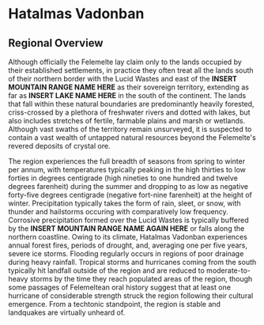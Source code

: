 # Hatalmas Vadonban
## Regional Overview
Although officially the Felemelte lay claim only to the lands occupied by their established settlements, in practice they often treat all the lands south of their northern border with the Lucid Wastes and east of the __INSERT MOUNTAIN RANGE NAME HERE__ as their sovereign territory, extending as far as __INSERT LAKE NAME HERE__ in the south of the continent. The lands that fall within these natural boundaries are predominantly heavily forested, criss-crossed by a plethora of freshwater rivers and dotted with lakes, but also includes stretches of fertile, farmable plains and marsh or wetlands. Although vast swaths of the territory remain unsurveyed, it is suspected to contain a vast wealth of untapped natural resources beyond the Felemelte's revered deposits of crystal ore.

The region experiences the full breadth of seasons from spring to winter per annum, with temperatures typically peaking in the high thirties to low forties in degrees centigrade (high nineties to one hundred and twelve degrees farenheit) during the summer and dropping to as low as negative forty-five degrees centigrade (negative fort-nine farenheit) at the height of winter. Precipitation typically takes the form of rain, sleet, or snow, with thunder and hailstorms occuring with comparatively low frequency. Corrosive precipitation formed over the Lucid Wastes is typically buffered by the __INSERT MOUNTAIN RANGE NAME AGAIN HERE__ or falls along the northern coastline.
Owing to its climate, Hatalmas Vadonban experiences annual forest fires, periods of drought, and, averaging one per five years, severe ice storms. Flooding regularly occurs in regions of poor drainage during heavy rainfall. Tropical storms and hurricanes coming from the south typically hit landfall outside of the region and are reduced to moderate-to-heavy storms by the time they reach populated areas of the region, though some passages of Felemeltean oral history suggest that at least one hurricane of considerable strength struck the region following their cultural emergence. From a techtonic standpoint, the region is stable and landquakes are virtually unheard of.
